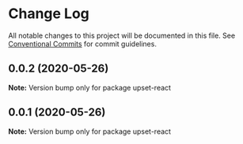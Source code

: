 # Change Log

All notable changes to this project will be documented in this file.
See [Conventional Commits](https://conventionalcommits.org) for commit guidelines.

## 0.0.2 (2020-05-26)

**Note:** Version bump only for package upset-react





## 0.0.1 (2020-05-26)

**Note:** Version bump only for package upset-react
